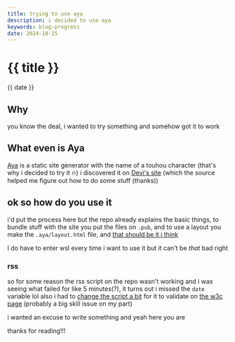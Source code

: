 ```yaml
---
title: trying to use aya
description: i decided to use aya
keywords: blog-progress
date: 2024-10-15
---
```


# {{ title }}
{{ date }}
## Why
you know the deal, i wanted to try something and somehow got it to work

## What even is Aya
[Aya](https://suzunaan.chaotic.ninja/aya/) is a static site generator with the name of a touhou character (that's why i decided to try it 🔥)
i discovered it on [Devi's site](https://tengu.space/about.html) (which the source helped me figure out how to do some stuff (thanks))

## ok so how do you use it
i'd put the process here but the repo already explains the basic things, to bundle stuff with the site you put the files on ``.pub``, and to use a layout you make the ``.aya/layout.html`` file, and [that should be it i think](current.png)

I do have to enter wsl every time i want to use it but it can't be *that* bad right

### rss
so for some reason the rss script on the repo wasn't working and i was seeing what failed for like 5 minutes(?), it turns out i missed the ``date`` variable lol
also i had to [change the script a bit](https://github.com/benjiae/page/aya/.aya/rss) for it to validate on [the w3c page](https://validator.w3.org/feed/#validate_by_input) (probably a big skill issue on my part)

i wanted an excuse to write something and yeah here you are

thanks for reading!!!